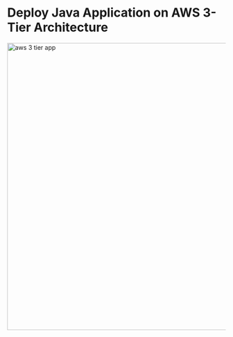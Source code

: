 # Deploy Java Application on AWS 3-Tier Architecture

<img width="664" alt="aws 3 tier app" src="https://github.com/mericalp/llkk/assets/83503845/c82f1f10-8823-4620-b242-293822384456">
